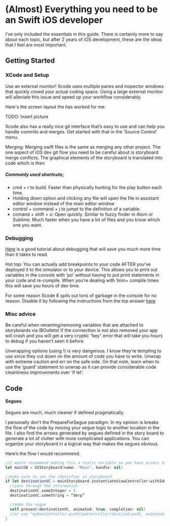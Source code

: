 # (Almost) Everything you need to be an Swift iOS developer 

I’ve only included the essentials in this guide. There is certainly more to say about each topic, but after 2 years of iOS development, these are the ideas that I feel are most important.

## Getting Started

### XCode and Setup

Use an external monitor! Xcode uses multiple panes and inspector windows that quickly crowd your actual coding space. Using a large external monitor will alleviate this issue and speed up your workflow considerably. 

Here's the screen layout the has worked for me:

TODO: Insert picture

Xcode also has a really nice git interface that’s easy to use and can help you handle commits and merges. Get started with that in the ‘Source Control’ menu. 

Merging: Merging swift files is the same as merging any other project. The one aspect of iOS dev git flow you need to be careful about is storyboard merge conflicts. The graphical elements of the storyboard is translated into code which is then 

##### Commonly used shortcuts;
 * cmd + r to build. Faster than physically hunting for the play button each time.
 * Holding down option and clicking any file will open the file in assistant editor window instead of the main editor window
 * control + command + j to jumpt to the definition of a variable. 
 * comand + shift + o: Open quickly. Similar to fuzzy finder in Atom or Sublime. Much faster when you have a lot of files and you know which one you want. 

### Debugging

[Here](https://www.natashatherobot.com/swift-debugging/) is a good tutorial about debugging that will save you much more time than it takes to read. 

Hot top: You can actually add breakpoints to your code AFTER you’ve deployed it to the simulator or to your device. This allows you to print out variables in the console with 'po' without having to put print statements in your code and re-compile. When you’re dealing with 1min+ compile times this will save you hours of dev time. 

For some reason Xcode 8 spits out tons of garbage in the console for no reason. Disable it by following the instructions from the top answer [here](http://stackoverflow.com/questions/37800790/hide-strange-unwanted-xcode-8-logs)

### Misc advice

Be careful when renaming/removing variables that are attached to storyboards via IBOutlets! If the connection is not also removed your app will crash and you will get a very cryptic “key" error that will take you hours to debug if you haven’t seen it before.

Unwrapping options (using !) is very dangerous. I know they’re tempting to use since they cut down on the amount of code you have to write. Unwrap with extreme caution and err on the safe side. On that note, learn when to use the ‘guard’ statement to unwrap as it can provide considerable code cleanliness improvements over ‘if let’.  

## Code

#### Segues

Segues are much, much cleaner if defined pragmatically. 

I personally don’t the PrepareForSegue paradigm. In my opinion is breaks the flow of the code by moving your segue logic to another location in the file. I also find the arrows generated by segues defined in the story board to generate a lot of clutter with more complicated applications. You can organize your storyboard in a logical way that makes the segues obvious. 

Here’s the flow I would recommend. 
```swift
//I would recommend making this a static variable so you have access to it in all files across the lifecycle of the app for all segues
let mainSB = UIStoryboard(name: "Main", bundle: nil)

//make sure to set the identifier in storyboard
if let destinationVC = mainStoryboard.instantiateViewController(withIdentifier: “destination”) as MyViewController {
  //pass through the information 
  destinationVC.someInteger = 5
  destinationVC.someString = “derp”

  //make the segue
  self.present(destinationVC, animated: true, completion: nil)
  //or use "myNavController.pushViewController(destinationVC, animated: true)” when you’re in a navigation stack 
}
```


